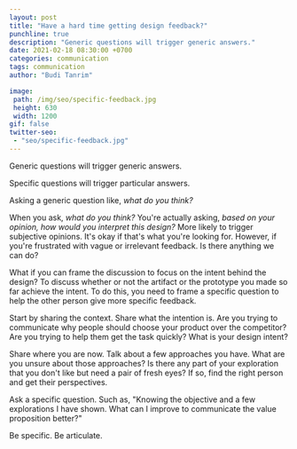 ```yaml
---
layout: post
title: "Have a hard time getting design feedback?"
punchline: true
description: "Generic questions will trigger generic answers."
date: 2021-02-18 08:30:00 +0700
categories: communication
tags: communication
author: "Budi Tanrim"

image:
 path: /img/seo/specific-feedback.jpg
 height: 630
 width: 1200
gif: false
twitter-seo: 
 - "seo/specific-feedback.jpg"
---
```


Generic questions will trigger generic answers.

Specific questions will trigger particular answers.

Asking a generic question like, *what do you think?*

When you ask, *what do you think?* You're actually asking, *based on your opinion, how would you interpret this design?* More likely to trigger subjective opinions. It's okay if that's what you're looking for. However, if you're frustrated with vague or irrelevant feedback. Is there anything we can do? 

What if you can frame the discussion to focus on the intent behind the design? To discuss whether or not the artifact or the prototype you made so far achieve the intent. To do this, you need to frame a specific question to help the other person give more specific feedback.

Start by sharing the context. Share what the intention is. Are you trying to communicate why people should choose your product over the competitor? Are you trying to help them get the task quickly? What is your design intent?

Share where you are now. Talk about a few approaches you have. What are you unsure about those approaches? Is there any part of your exploration that you don't like but need a pair of fresh eyes? If so, find the right person and get their perspectives.

Ask a specific question. Such as, "Knowing the objective and a few explorations I have shown. What can I improve to communicate the value proposition better?"

Be specific. Be articulate.


